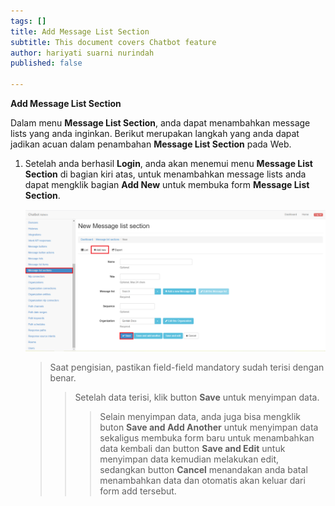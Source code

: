 ```yaml
---
tags: []
title: Add Message List Section
subtitle: This document covers Chatbot feature
author: hariyati suarni nurindah
published: false

---
```

**Add Message List Section**

Dalam menu **Message List Section**, anda dapat menambahkan message lists yang anda inginkan. Berikut merupakan langkah yang anda dapat jadikan acuan dalam penambahan **Message List Section** pada Web.

1. Setelah anda berhasil **Login**, anda akan menemui menu **Message List Section** di bagian kiri atas, untuk menambahkan message lists anda dapat mengklik bagian **Add New** untuk membuka form **Message List Section**.

   ![](/uploads/messagelistsection2.PNG)

   > Saat pengisian, pastikan field-field mandatory sudah terisi dengan benar.
   >
   > > Setelah data terisi, klik button **Save** untuk menyimpan data.
   > >
   > > > Selain menyimpan data, anda juga bisa mengklik buton **Save and Add Another** untuk menyimpan data sekaligus membuka form baru untuk menambahkan data kembali dan button **Save and Edit** untuk menyimpan data kemudian melakukan edit, sedangkan button **Cancel** menandakan anda batal menambahkan data dan otomatis akan keluar dari form add tersebut.
